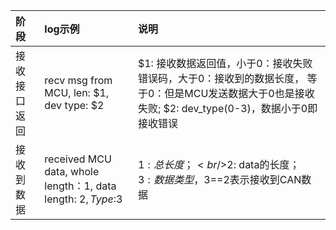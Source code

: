 |阶段|log示例|说明|
|:-|:-|:-|
|接收接口返回|recv msg from MCU, len: $1, dev type: $2|$1: 接收数据返回值，小于0：接收失败错误码，大于0：接收到的数据长度， 等于0：但是MCU发送数据大于0也是接收失败; $2: dev_type(0-3)，数据小于0即接收错误|
|接收到数据|received MCU data, whole length：1, data length: $2, Type:$3|$1:总长度；<br/>$2: data的长度；<br/>$3:数据类型，$3==2表示接收到CAN数据
